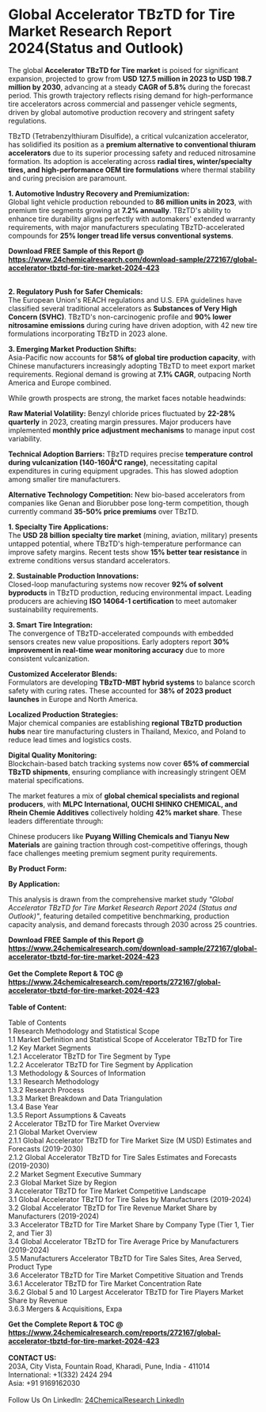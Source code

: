 <h1>Global Accelerator TBzTD for Tire Market Research Report 2024(Status and Outlook)</h1><p>The global <strong>Accelerator TBzTD for Tire market</strong> is poised for significant expansion, projected to grow from <strong>USD 127.5 million in 2023 to USD 198.7 million by 2030</strong>, advancing at a steady <strong>CAGR of 5.8%</strong> during the forecast period. This growth trajectory reflects rising demand for high-performance tire accelerators across commercial and passenger vehicle segments, driven by global automotive production recovery and stringent safety regulations.</p><p>TBzTD (Tetrabenzylthiuram Disulfide), a critical vulcanization accelerator, has solidified its position as a <strong>premium alternative to conventional thiuram accelerators</strong> due to its superior processing safety and reduced nitrosamine formation. Its adoption is accelerating across <strong>radial tires, winter/specialty tires, and high-performance OEM tire formulations</strong> where thermal stability and curing precision are paramount.</p><p><strong>1. Automotive Industry Recovery and Premiumization:</strong><br>
Global light vehicle production rebounded to <strong>86 million units in 2023</strong>, with premium tire segments growing at <strong>7.2% annually</strong>. TBzTD's ability to enhance tire durability aligns perfectly with automakers' extended warranty requirements, with major manufacturers speculating TBzTD-accelerated compounds for <strong>25% longer tread life versus conventional systems</strong>.</p><div><b>Download FREE Sample of this Report @ 
            <a href="https://www.24chemicalresearch.com/download-sample/272167/global-accelerator-tbztd-for-tire-market-2024-423">
            https://www.24chemicalresearch.com/download-sample/272167/global-accelerator-tbztd-for-tire-market-2024-423</a></b></div><br><p><strong>2. Regulatory Push for Safer Chemicals:</strong><br>
The European Union's REACH regulations and U.S. EPA guidelines have classified several traditional accelerators as <strong>Substances of Very High Concern (SVHC)</strong>. TBzTD's non-carcinogenic profile and <strong>90% lower nitrosamine emissions</strong> during curing have driven adoption, with 42 new tire formulations incorporating TBzTD in 2023 alone.</p><p><strong>3. Emerging Market Production Shifts:</strong><br>
Asia-Pacific now accounts for <strong>58% of global tire production capacity</strong>, with Chinese manufacturers increasingly adopting TBzTD to meet export market requirements. Regional demand is growing at <strong>7.1% CAGR</strong>, outpacing North America and Europe combined.</p><p>While growth prospects are strong, the market faces notable headwinds:</p><p><strong>Raw Material Volatility:</strong> Benzyl chloride prices fluctuated by <strong>22-28% quarterly</strong> in 2023, creating margin pressures. Major producers have implemented <strong>monthly price adjustment mechanisms</strong> to manage input cost variability.</p><p><strong>Technical Adoption Barriers:</strong> TBzTD requires precise <strong>temperature control during vulcanization (140-160Â°C range)</strong>, necessitating capital expenditures in curing equipment upgrades. This has slowed adoption among smaller tire manufacturers.</p><p><strong>Alternative Technology Competition:</strong> New bio-based accelerators from companies like Genan and Biorubber pose long-term competition, though currently command <strong>35-50% price premiums</strong> over TBzTD.</p><p><strong>1. Specialty Tire Applications:</strong><br>
The <strong>USD 28 billion specialty tire market</strong> (mining, aviation, military) presents untapped potential, where TBzTD's high-temperature performance can improve safety margins. Recent tests show <strong>15% better tear resistance</strong> in extreme conditions versus standard accelerators.</p><p><strong>2. Sustainable Production Innovations:</strong><br>
Closed-loop manufacturing systems now recover <strong>92% of solvent byproducts</strong> in TBzTD production, reducing environmental impact. Leading producers are achieving <strong>ISO 14064-1 certification</strong> to meet automaker sustainability requirements.</p><p><strong>3. Smart Tire Integration:</strong><br>
The convergence of TBzTD-accelerated compounds with embedded sensors creates new value propositions. Early adopters report <strong>30% improvement in real-time wear monitoring accuracy</strong> due to more consistent vulcanization.</p><p><strong>Customized Accelerator Blends:</strong><br>
	Formulators are developing <strong>TBzTD-MBT hybrid systems</strong> to balance scorch safety with curing rates. These accounted for <strong>38% of 2023 product launches</strong> in Europe and North America.</p><p><strong>Localized Production Strategies:</strong><br>
	Major chemical companies are establishing <strong>regional TBzTD production hubs</strong> near tire manufacturing clusters in Thailand, Mexico, and Poland to reduce lead times and logistics costs.</p><p><strong>Digital Quality Monitoring:</strong><br>
	Blockchain-based batch tracking systems now cover <strong>65% of commercial TBzTD shipments</strong>, ensuring compliance with increasingly stringent OEM material specifications.</p><p>The market features a mix of <strong>global chemical specialists and regional producers</strong>, with <strong>MLPC International, OUCHI SHINKO CHEMICAL, and Rhein Chemie Additives</strong> collectively holding <strong>42% market share</strong>. These leaders differentiate through:</p><p>Chinese producers like <strong>Puyang Willing Chemicals and Tianyu New Materials</strong> are gaining traction through cost-competitive offerings, though face challenges meeting premium segment purity requirements.</p><p><strong>By Product Form:</strong></p><p><strong>By Application:</strong></p><p>This analysis is drawn from the comprehensive market study <em>"Global Accelerator TBzTD for Tire Market Research Report 2024 (Status and Outlook)"</em>, featuring detailed competitive benchmarking, production capacity analysis, and demand forecasts through 2030 across 25 countries.</p><div><b>Download FREE Sample of this Report @ 
            <a href="https://www.24chemicalresearch.com/download-sample/272167/global-accelerator-tbztd-for-tire-market-2024-423">
            https://www.24chemicalresearch.com/download-sample/272167/global-accelerator-tbztd-for-tire-market-2024-423</a></b></div><br><div><b>Get the Complete Report & TOC @ 
            <a href="https://www.24chemicalresearch.com/reports/272167/global-accelerator-tbztd-for-tire-market-2024-423">
            https://www.24chemicalresearch.com/reports/272167/global-accelerator-tbztd-for-tire-market-2024-423</a></b></div><br>
            <b>Table of Content:</b><p>Table of Contents<br />
1 Research Methodology and Statistical Scope<br />
1.1 Market Definition and Statistical Scope of Accelerator TBzTD for Tire<br />
1.2 Key Market Segments<br />
1.2.1 Accelerator TBzTD for Tire Segment by Type<br />
1.2.2 Accelerator TBzTD for Tire Segment by Application<br />
1.3 Methodology & Sources of Information<br />
1.3.1 Research Methodology<br />
1.3.2 Research Process<br />
1.3.3 Market Breakdown and Data Triangulation<br />
1.3.4 Base Year<br />
1.3.5 Report Assumptions & Caveats<br />
2 Accelerator TBzTD for Tire Market Overview<br />
2.1 Global Market Overview<br />
2.1.1 Global Accelerator TBzTD for Tire Market Size (M USD) Estimates and Forecasts (2019-2030)<br />
2.1.2 Global Accelerator TBzTD for Tire Sales Estimates and Forecasts (2019-2030)<br />
2.2 Market Segment Executive Summary<br />
2.3 Global Market Size by Region<br />
3 Accelerator TBzTD for Tire Market Competitive Landscape<br />
3.1 Global Accelerator TBzTD for Tire Sales by Manufacturers (2019-2024)<br />
3.2 Global Accelerator TBzTD for Tire Revenue Market Share by Manufacturers (2019-2024)<br />
3.3 Accelerator TBzTD for Tire Market Share by Company Type (Tier 1, Tier 2, and Tier 3)<br />
3.4 Global Accelerator TBzTD for Tire Average Price by Manufacturers (2019-2024)<br />
3.5 Manufacturers Accelerator TBzTD for Tire Sales Sites, Area Served, Product Type<br />
3.6 Accelerator TBzTD for Tire Market Competitive Situation and Trends<br />
3.6.1 Accelerator TBzTD for Tire Market Concentration Rate<br />
3.6.2 Global 5 and 10 Largest Accelerator TBzTD for Tire Players Market Share by Revenue<br />
3.6.3 Mergers & Acquisitions, Expa</p><div><b>Get the Complete Report & TOC @ 
            <a href="https://www.24chemicalresearch.com/reports/272167/global-accelerator-tbztd-for-tire-market-2024-423">
            https://www.24chemicalresearch.com/reports/272167/global-accelerator-tbztd-for-tire-market-2024-423</a></b></div><br><b>CONTACT US:</b><br>
            203A, City Vista, Fountain Road, Kharadi, Pune, India - 411014<br>
            International: +1(332) 2424 294<br>
            Asia: +91 9169162030 <br><br>
            Follow Us On LinkedIn: <a href="https://www.linkedin.com/company/24chemicalresearch/">24ChemicalResearch LinkedIn</a>